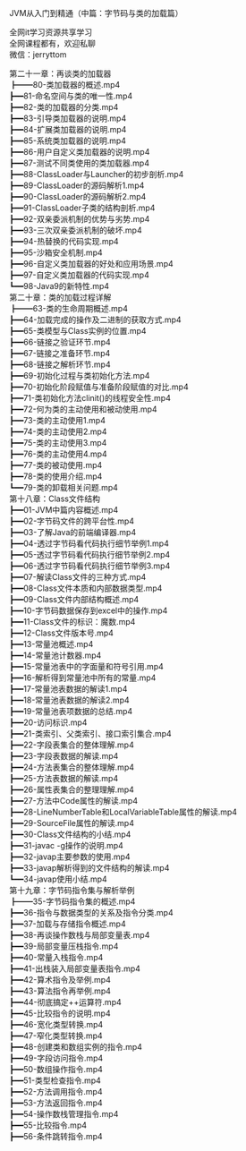 JVM从入门到精通（中篇：字节码与类的加载篇）

全网it学习资源共享学习<br>全网课程都有，欢迎私聊<br>微信：jerryttom<br>

第二十一章：再谈类的加载器<br> ┣━━80-类加载器的概述.mp4<br> ┣━━81-命名空间与类的唯一性.mp4<br> ┣━━82-类的加载器的分类.mp4<br> ┣━━83-引导类加载器的说明.mp4<br> ┣━━84-扩展类加载器的说明.mp4<br> ┣━━85-系统类加载器的说明.mp4<br> ┣━━86-用户自定义类加载器的说明.mp4<br> ┣━━87-测试不同类使用的类加载器.mp4<br> ┣━━88-ClassLoader与Launcher的初步剖析.mp4<br> ┣━━89-ClassLoader的源码解析1.mp4<br> ┣━━90-ClassLoader的源码解析2.mp4<br> ┣━━91-ClassLoader子类的结构剖析.mp4<br> ┣━━92-双亲委派机制的优势与劣势.mp4<br> ┣━━93-三次双亲委派机制的破坏.mp4<br> ┣━━94-热替换的代码实现.mp4<br> ┣━━95-沙箱安全机制.mp4<br> ┣━━96-自定义类加载器的好处和应用场景.mp4<br> ┣━━97-自定义类加载器的代码实现.mp4<br> ┗━━98-Java9的新特性.mp4<br> 第二十章：类的加载过程详解<br> ┣━━63-类的生命周期概述.mp4<br> ┣━━64-加载完成的操作及二进制的获取方式.mp4<br> ┣━━65-类模型与Class实例的位置.mp4<br> ┣━━66-链接之验证环节.mp4<br> ┣━━67-链接之准备环节.mp4<br> ┣━━68-链接之解析环节.mp4<br> ┣━━69-初始化过程与类初始化方法.mp4<br> ┣━━70-初始化阶段赋值与准备阶段赋值的对比.mp4<br> ┣━━71-类初始化方法clinit()的线程安全性.mp4<br> ┣━━72-何为类的主动使用和被动使用.mp4<br> ┣━━73-类的主动使用1.mp4<br> ┣━━74-类的主动使用2.mp4<br> ┣━━75-类的主动使用3.mp4<br> ┣━━76-类的主动使用4.mp4<br> ┣━━77-类的被动使用.mp4<br> ┣━━78-类的使用介绍.mp4<br> ┗━━79-类的卸载相关问题.mp4<br> 第十八章：Class文件结构<br> ┣━━01-JVM中篇内容概述.mp4<br> ┣━━02-字节码文件的跨平台性.mp4<br> ┣━━03-了解Java的前端编译器.mp4<br> ┣━━04-透过字节码看代码执行细节举例1.mp4<br> ┣━━05-透过字节码看代码执行细节举例2.mp4<br> ┣━━06-透过字节码看代码执行细节举例3.mp4<br> ┣━━07-解读Class文件的三种方式.mp4<br> ┣━━08-Class文件本质和内部数据类型.mp4<br> ┣━━09-Class文件内部结构概述.mp4<br> ┣━━10-字节码数据保存到excel中的操作.mp4<br> ┣━━11-Class文件的标识：魔数.mp4<br> ┣━━12-Class文件版本号.mp4<br> ┣━━13-常量池概述.mp4<br> ┣━━14-常量池计数器.mp4<br> ┣━━15-常量池表中的字面量和符号引用.mp4<br> ┣━━16-解析得到常量池中所有的常量.mp4<br> ┣━━17-常量池表数据的解读1.mp4<br> ┣━━18-常量池表数据的解读2.mp4<br> ┣━━19-常量池表项数据的总结.mp4<br> ┣━━20-访问标识.mp4<br> ┣━━21-类索引、父类索引、接口索引集合.mp4<br> ┣━━22-字段表集合的整体理解.mp4<br> ┣━━23-字段表数据的解读.mp4<br> ┣━━24-方法表集合的整体理解.mp4<br> ┣━━25-方法表数据的解读.mp4<br> ┣━━26-属性表集合的整理理解.mp4<br> ┣━━27-方法中Code属性的解读.mp4<br> ┣━━28-LineNumberTable和LocalVariableTable属性的解读.mp4<br> ┣━━29-SourceFile属性的解读.mp4<br> ┣━━30-Class文件结构的小结.mp4<br> ┣━━31-javac -g操作的说明.mp4<br> ┣━━32-javap主要参数的使用.mp4<br> ┣━━33-javap解析得到的文件结构的解读.mp4<br> ┗━━34-javap使用小结.mp4<br> 第十九章：字节码指令集与解析举例<br> ┣━━35-字节码指令集的概述.mp4<br> ┣━━36-指令与数据类型的关系及指令分类.mp4<br> ┣━━37-加载与存储指令概述.mp4<br> ┣━━38-再谈操作数栈与局部变量表.mp4<br> ┣━━39-局部变量压栈指令.mp4<br> ┣━━40-常量入栈指令.mp4<br> ┣━━41-出栈装入局部变量表指令.mp4<br> ┣━━42-算术指令及举例.mp4<br> ┣━━43-算法指令再举例.mp4<br> ┣━━44-彻底搞定++运算符.mp4<br> ┣━━45-比较指令的说明.mp4<br> ┣━━46-宽化类型转换.mp4<br> ┣━━47-窄化类型转换.mp4<br> ┣━━48-创建类和数组实例的指令.mp4<br> ┣━━49-字段访问指令.mp4<br> ┣━━50-数组操作指令.mp4<br> ┣━━51-类型检查指令.mp4<br> ┣━━52-方法调用指令.mp4<br> ┣━━53-方法返回指令.mp4<br> ┣━━54-操作数栈管理指令.mp4<br> ┣━━55-比较指令.mp4<br> ┣━━56-条件跳转指令.mp4